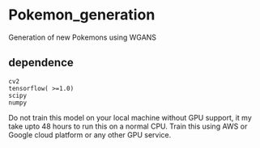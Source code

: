 # Pokemon_generation
Generation of new Pokemons using WGANS

## dependence
```
cv2
tensorflow( >=1.0)
scipy
numpy
```
Do not train this model on your local machine without GPU support, it my take upto 48 hours to run this on a normal CPU. 
Train this using AWS or Google cloud platform or any other GPU service.
